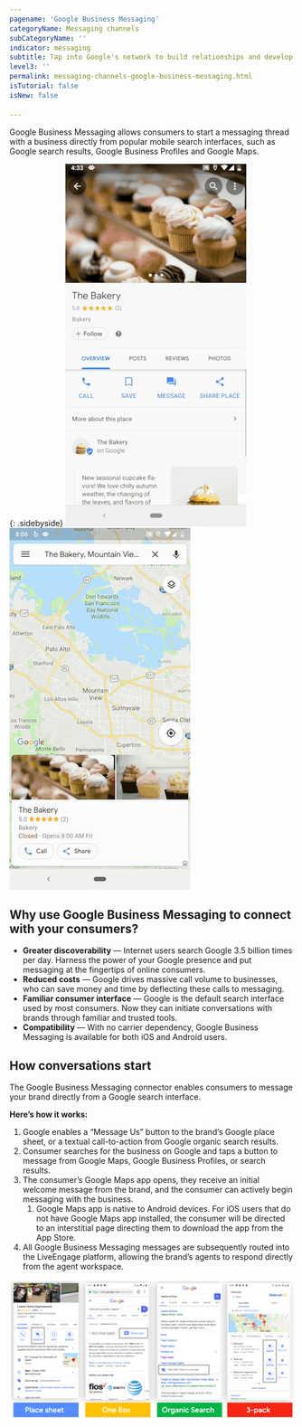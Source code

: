 ```yaml
---
pagename: 'Google Business Messaging'
categoryName: Messaging channels
subCategoryName: ''
indicator: messaging
subtitle: Tap into Google's network to build relationships and develop more prospects
level3: ''
permalink: messaging-channels-google-business-messaging.html
isTutorial: false
isNew: false

---
```

Google Business Messaging allows consumers to start a messaging thread with a business directly from popular mobile search interfaces, such as Google search results, Google Business Profiles and Google Maps.

{: .sidebyside}
![](/img/google-business-messaging-1.png)![](/img/google-business-messaging-2.png)

## Why use Google Business Messaging to connect with your consumers?

* **Greater discoverability** — Internet users search Google 3.5 billion times per day. Harness the power of your Google presence and put messaging at the fingertips of online consumers.
* **Reduced costs** — Google drives massive call volume to businesses, who can save money and time by deflecting these calls to messaging.
* **Familiar consumer interface** — Google is the default search interface used by most consumers. Now they can initiate conversations with brands through familiar and trusted tools.
* **Compatibility** — With no carrier dependency, Google Business Messaging is available for both iOS and Android users.

## How conversations start

The Google Business Messaging connector enables consumers to message your brand directly from a Google search interface.

**Here’s how it works:**
1. Google enables a “Message Us” button to the brand’s Google place sheet, or a textual call-to-action from Google organic search results.
2. Consumer searches for the business on Google and taps a button to message from Google Maps, Google Business Profiles, or search results.
3. The consumer’s Google Maps app opens, they receive an initial welcome message from the brand, and the consumer can actively begin messaging with the business.
   1. Google Maps app is native to Android devices. For iOS users that do not have Google Maps app installed, the consumer will be directed to an interstitial page directing them to download the app from the App Store.
4. All Google Business Messaging messages are subsequently routed into the LiveEngage platform, allowing the brand’s agents to respond directly from the agent workspace.

![](/img/google-business-messaging-3.png)
